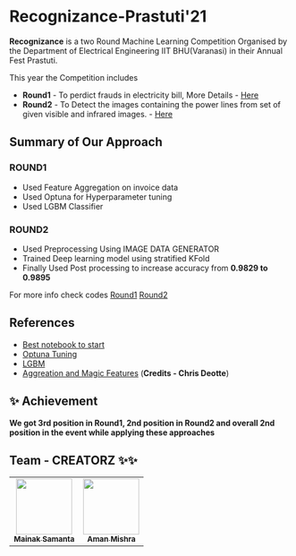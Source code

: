 # Recognizance-Prastuti'21

**Recognizance** is a two Round Machine Learning Competition Organised by the Department of Electrical Engineering IIT BHU(Varanasi) in their Annual Fest Prastuti. 

This year the Competition includes

 - **Round1** - To perdict frauds in electricity bill, More Details - [Here](https://www.kaggle.com/c/recognizance-1)
 - **Round2** - To Detect the images containing the power lines from set of given visible and infrared images. - [Here](https://www.kaggle.com/c/recognizance-2)

## Summary of Our Approach

### ROUND1

- Used Feature Aggregation on invoice data
- Used Optuna for Hyperparameter tuning
- Used LGBM Classifier

### ROUND2

- Used Preprocessing Using IMAGE DATA GENERATOR
- Trained Deep learning model using stratified KFold
- Finally Used Post processing to increase accuracy from **0.9829 to 0.9895**

For more info check codes [Round1](recognizance-round1.ipynb) [Round2](recognizance-round-2.ipynb)


## References

 - [Best notebook to start](https://www.kaggle.com/yassineghouzam/titanic-top-4-with-ensemble-modeling)
 - [Optuna Tuning](https://towardsdatascience.com/how-to-make-your-model-awesome-with-optuna-b56d490368af)
 - [LGBM](https://medium.com/@pushkarmandot/https-medium-com-pushkarmandot-what-is-lightgbm-how-to-implement-it-how-to-fine-tune-the-parameters-60347819b7fc)
 - [Aggreation and Magic Features](https://www.kaggle.com/cdeotte/xgb-fraud-with-magic-0-9600) (**Credits - Chris Deotte**)
  
## :sparkles: Achievement

**We got 3rd position in Round1, 2nd position in Round2 and overall 2nd position in the event while applying these approaches**


## **Team - CREATORZ** :sparkles::sparkles:

<table>
   <td align="center">
      <a href="https://github.com/monako2001">
         <img src="https://avatars2.githubusercontent.com/u/56964886?s=400&v=4" width="100px;" alt=""/>
         <br />
         <sub>
            <b>Mainak Samanta</b>
         </sub>
      </a>
      <br />
   </td>
   <td align="center">
      <a href="https://github.com/Amshra267">
         <img src="https://avatars1.githubusercontent.com/u/60649720?s=460&u=9ea334300de5e3e7586af294904f4f76c24f5424&v=4" width="100px;" alt=""/>
         <br />
         <sub>
            <b>Aman Mishra</b>
      </a>
      <br />
   </td>
</table>

